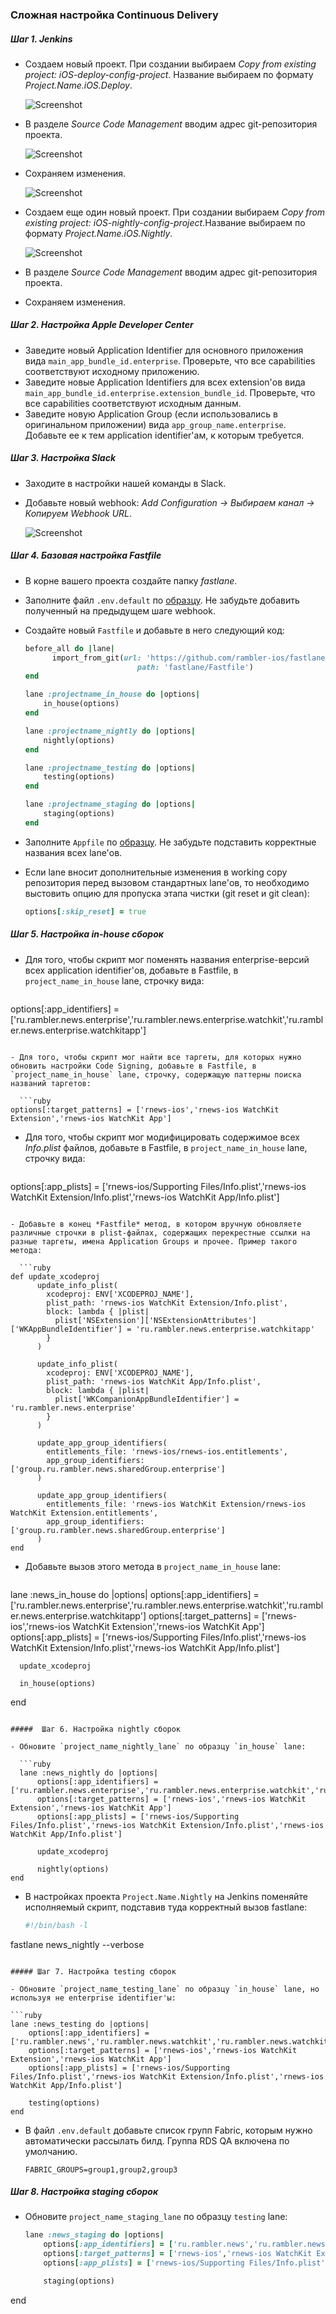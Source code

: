 ### Сложная настройка Continuous Delivery

##### Шаг 1. Jenkins

- Создаем новый проект. При создании выбираем *Copy from existing project: iOS-deploy-config-project*. Название выбираем по формату *Project.Name.iOS.Deploy*.

  ![Screenshot](/resources/complex-deploy-1.jpg)
  
- В разделе *Source Code Management* вводим адрес git-репозитория проекта.

  ![Screenshot](/resources/complex-deploy-2.jpg)
  
- Сохраняем изменения.

  ![Screenshot](/resources/complex-deploy-3.jpg)
  
- Создаем еще один новый проект. При создании выбираем *Copy from existing project: iOS-nightly-config-project*.Название выбираем по формату *Project.Name.iOS.Nightly*.

  ![Screenshot](/resources/complex-deploy-4.jpg)
  
- В разделе *Source Code Management* вводим адрес git-репозитория проекта.
- Сохраняем изменения.

##### Шаг 2. Настройка Apple Developer Center

- Заведите новый Application Identifier для основного приложения вида `main_app_bundle_id.enterprise`. Проверьте, что все capabilities соответствуют исходному приложению.
- Заведите новые Application Identifiers для всех extension'ов вида `main_app_bundle_id.enterprise.extension_bundle_id`. Проверьте, что все capabilities соответствуют исходным данным.
- Заведите новую Application Group (если использовались в оригинальном приложении) вида `app_group_name.enterprise`. Добавьте ее к тем application identifier'ам, к которым требуется.

##### Шаг 3. Настройка Slack

- Заходите в настройки нашей команды в Slack.
- Добавьте новый webhook: *Add Configuration -> Выбираем канал -> Копируем Webhook URL*.

  ![Screenshot](/resources/complex-deploy-5.jpg)

##### Шаг 4. Базовая настройка Fastfile

- В корне вашего проекта создайте папку *fastlane*.
- Заполните файл `.env.default` по [образцу](/processes/continuous-delivery/env-default-example.md). Не забудьте добавить полученный на предыдущем шаге webhook.
- Создайте новый `Fastfile` и добавьте в него следующий код:

  ```ruby
  before_all do |lane|
	    import_from_git(url: 'https://github.com/rambler-ios/fastlane-flows',
                           path: 'fastlane/Fastfile')
  end
  
  lane :projectname_in_house do |options|
	  in_house(options)
  end
  
  lane :projectname_nightly do |options|
	  nightly(options)
  end
  
  lane :projectname_testing do |options|
	  testing(options)
  end
  
  lane :projectname_staging do |options|
	  staging(options)
  end
  ```
- Заполните `Appfile` по [образцу](/processes/continuous-delivery/appfile-example.md). Не забудьте подставить корректные названия всех lane'ов.
- Если lane вносит дополнительные изменения в working copy репозитория перед вызовом стандартных lane'ов, то необходимо выстовить опцию для пропуска этапа чистки (git reset и git clean):

	```ruby
	options[:skip_reset] = true
	```

##### Шаг 5. Настройка in-house сборок

- Для того, чтобы скрипт мог поменять названия enterprise-версий всех application identifier'ов, добавьте в Fastfile, в `project_name_in_house` lane, строчку вида:

  ```ruby
options[:app_identifiers] = ['ru.rambler.news.enterprise','ru.rambler.news.enterprise.watchkit','ru.rambler.news.enterprise.watchkitapp']
```

- Для того, чтобы скрипт мог найти все таргеты, для которых нужно обновить настройки Code Signing, добавьте в Fastfile, в `project_name_in_house` lane, строчку, содержащую паттерны поиска названий таргетов:

  ```ruby
options[:target_patterns] = ['rnews-ios','rnews-ios WatchKit Extension','rnews-ios WatchKit App']
```

- Для того, чтобы скрипт мог модифицировать содержимое всех *Info.plist* файлов, добавьте в Fastfile, в `project_name_in_house` lane, строчку вида:

  ```ruby
options[:app_plists] = ['rnews-ios/Supporting Files/Info.plist','rnews-ios WatchKit Extension/Info.plist','rnews-ios WatchKit App/Info.plist']
```

- Добавьте в конец *Fastfile* метод, в котором вручную обновляете различные строчки в plist-файлах, содержащих перекрестные ссылки на разные таргеты, имена Application Groups и прочее. Пример такого метода:

  ```ruby
def update_xcodeproj
      update_info_plist(
        xcodeproj: ENV['XCODEPROJ_NAME'],
        plist_path: 'rnews-ios WatchKit Extension/Info.plist',
        block: lambda { |plist|
          plist['NSExtension']['NSExtensionAttributes']['WKAppBundleIdentifier'] = 'ru.rambler.news.enterprise.watchkitapp'
        }
      )

      update_info_plist(
        xcodeproj: ENV['XCODEPROJ_NAME'],
        plist_path: 'rnews-ios WatchKit App/Info.plist',
        block: lambda { |plist|
          plist['WKCompanionAppBundleIdentifier'] = 'ru.rambler.news.enterprise'
        }
      )

      update_app_group_identifiers(
        entitlements_file: 'rnews-ios/rnews-ios.entitlements',
        app_group_identifiers: ['group.ru.rambler.news.sharedGroup.enterprise']
      )

      update_app_group_identifiers(
        entitlements_file: 'rnews-ios WatchKit Extension/rnews-ios WatchKit Extension.entitlements',
        app_group_identifiers: ['group.ru.rambler.news.sharedGroup.enterprise']
      )
end
```

- Добавьте вызов этого метода в `project_name_in_house` lane:

  ```ruby
lane :news_in_house do |options|
      options[:app_identifiers] = ['ru.rambler.news.enterprise','ru.rambler.news.enterprise.watchkit','ru.rambler.news.enterprise.watchkitapp']
      options[:target_patterns] = ['rnews-ios','rnews-ios WatchKit Extension','rnews-ios WatchKit App']
      options[:app_plists] = ['rnews-ios/Supporting Files/Info.plist','rnews-ios WatchKit Extension/Info.plist','rnews-ios WatchKit App/Info.plist']

      update_xcodeproj

      in_house(options)
end
```

#####  Шаг 6. Настройка nightly сборок

- Обновите `project_name_nightly_lane` по образцу `in_house` lane:

  ```ruby
  lane :news_nightly do |options|
      options[:app_identifiers] = ['ru.rambler.news.enterprise','ru.rambler.news.enterprise.watchkit','ru.rambler.news.enterprise.watchkitapp']
	  options[:target_patterns] = ['rnews-ios','rnews-ios WatchKit Extension','rnews-ios WatchKit App']
	  options[:app_plists] = ['rnews-ios/Supporting Files/Info.plist','rnews-ios WatchKit Extension/Info.plist','rnews-ios WatchKit App/Info.plist']

	  update_xcodeproj

	  nightly(options)
end
  ```
- В настройках проекта `Project.Name.Nightly` на Jenkins поменяйте исполняемый скрипт, подставив туда корректный вызов fastlane:

  ```bash
  #!/bin/bash -l
fastlane news_nightly --verbose
  ```
  
##### Шаг 7. Настройка testing сборок

- Обновите `project_name_testing_lane` по образцу `in_house` lane, но используя не enterprise identifier'ы:

  ```ruby
  lane :news_testing do |options|
      options[:app_identifiers] = ['ru.rambler.news','ru.rambler.news.watchkit','ru.rambler.news.watchkitapp']
	  options[:target_patterns] = ['rnews-ios','rnews-ios WatchKit Extension','rnews-ios WatchKit App']
	  options[:app_plists] = ['rnews-ios/Supporting Files/Info.plist','rnews-ios WatchKit Extension/Info.plist','rnews-ios WatchKit App/Info.plist']

	  testing(options)
end
  ```
  
- В файл `.env.default` добавьте список групп Fabric, которым нужно автоматически рассылать билд. Группа RDS QA включена по умолчанию.

  ```
  FABRIC_GROUPS=group1,group2,group3
  ```
  
##### Шаг 8. Настройка staging сборок

- Обновите `project_name_staging_lane` по образцу `testing` lane:

  ```ruby
  lane :news_staging do |options|
      options[:app_identifiers] = ['ru.rambler.news','ru.rambler.news.watchkit','ru.rambler.news.watchkitapp']
	  options[:target_patterns] = ['rnews-ios','rnews-ios WatchKit Extension','rnews-ios WatchKit App']
	  options[:app_plists] = ['rnews-ios/Supporting Files/Info.plist','rnews-ios WatchKit Extension/Info.plist','rnews-ios WatchKit App/Info.plist']

	  staging(options)
end
  ```
